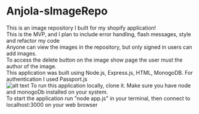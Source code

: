 # Anjola-sImageRepo

This is an image repository I built for my shopify application! <br />
This is the MVP, and I plan to include error handling, flash messages, style and refactor my code<br />
Anyone can view the images in the repository, but only signed in users can add images.<br /> 
To access the delete button on the image show page the user must the author of the image.<br />
This application was built using Node.js, Express.js, HTML, MonogoDB.
For authentication I used Passport.js<br />
![alt text](https://static.wixstatic.com/media/ea91a5_a3878224983244b8850c80abd49da48d~mv2.jpg/v1/fill/w_1200,h_580,al_c,q_85,usm_0.66_1.00_0.01/iMAGE_JPG.webp)
To run this application locally, clone it. Make sure you have node and monogoDb installed on your system. <br />
To start the application run "node app.js" in your terminal, then connect to localhost:3000 on your web browser
